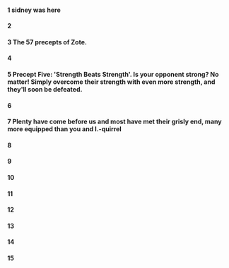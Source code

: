 #### 1 sidney was here
#### 2
#### 3 The 57 precepts of Zote.
#### 4
#### 5 Precept Five: 'Strength Beats Strength'. Is your opponent strong? No matter! Simply overcome their strength with even more strength, and they'll soon be defeated.
#### 6
#### 7 Plenty have come before us and most have met their grisly end, many more equipped than you and I.-quirrel
#### 8
#### 9
#### 10
#### 11
#### 12
#### 13
#### 14
#### 15